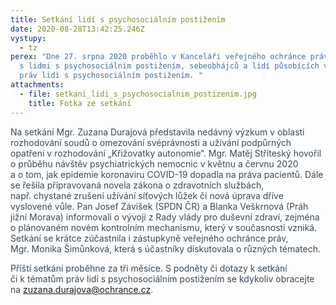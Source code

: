 ```yaml
---
title: Setkání lidí s psychosociálním postižením
date: 2020-08-28T13:42:25.246Z
vystupy:
  - tz
perex: "Dne 27. srpna 2020 proběhlo v Kanceláři veřejného ochránce práv setkání
  s lidmi s psychosociálním postižením, sebeobhájců a lidí působících v oblasti
  práv lidí s psychosociálním postižením. "
attachments:
  - file: setkani_lidi_s_psychosocialnim_postizenim.jpg
    title: Fotka ze setkání
---
```

<p><span class="colour" style="color: rgb(57, 74, 88);" data-tomark-pass="">Na&nbsp;setkání Mgr.&nbsp;Zuzana Durajová představila nedávný výzkum v&nbsp;oblasti rozhodování soudů o&nbsp;omezování svéprávnosti a&nbsp;užívání podpůrných opatření v&nbsp;rozhodování „Křižovatky autonomie“. Mgr.&nbsp;Matěj Stříteský hovořil o&nbsp;průběhu návštěv psychiatrických nemocnic v&nbsp;květnu a&nbsp;červnu 2020 a&nbsp;o&nbsp;tom, jak epidemie koronaviru COVID-19 dopadla na&nbsp;práva pacientů. Dále se řešila připravovaná novela zákona o&nbsp;zdravotních službách, např.&nbsp;chystané zrušení užívání síťových lůžek či&nbsp;nová úprava dříve vyslovené vůle. Pan Josef Závišek (SPDN ČR) a&nbsp;Blanka Veškrnová (Práh jižní Morava) informovali o&nbsp;vývoji z&nbsp;Rady vlády pro duševní zdraví, zejména o&nbsp;plánovaném novém kontrolním mechanismu, který v&nbsp;současnosti vzniká. Setkání se krátce zúčastnila i&nbsp;zástupkyně veřejného ochránce práv, Mgr.&nbsp;Monika Šimůnková, která s&nbsp;účastníky diskutovala o&nbsp;různých tématech.</span></p>
<p><span class="colour" style="color: rgb(57, 74, 88);" data-tomark-pass="">Příští setkání proběhne za&nbsp;tři měsíce. S&nbsp;podněty či&nbsp;dotazy k&nbsp;setkání či&nbsp;k&nbsp;tématům práv lidí s&nbsp;psychosociálním postižením se kdykoliv obracejte na&nbsp;</span><a href="mailto:zuzana.durajova@ochrance.cz">zuzana.durajova@ochrance.cz</a><span class="colour" style="color: rgb(57, 74, 88);" data-tomark-pass="">.</span></p>
